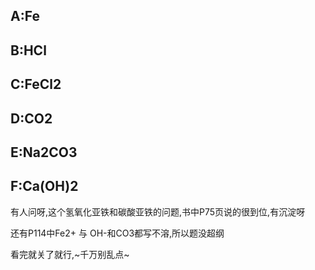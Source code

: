 ## A:Fe
## B:HCl
## C:FeCl2
## D:CO2
## E:Na2CO3
## F:Ca(OH)2

有人问呀,这个氢氧化亚铁和碳酸亚铁的问题,书中P75页说的很到位,有沉淀呀

还有P114中Fe2+ 与 OH-和CO3都写不溶,所以题没超纲

看完就关了就行,~千万别乱点~